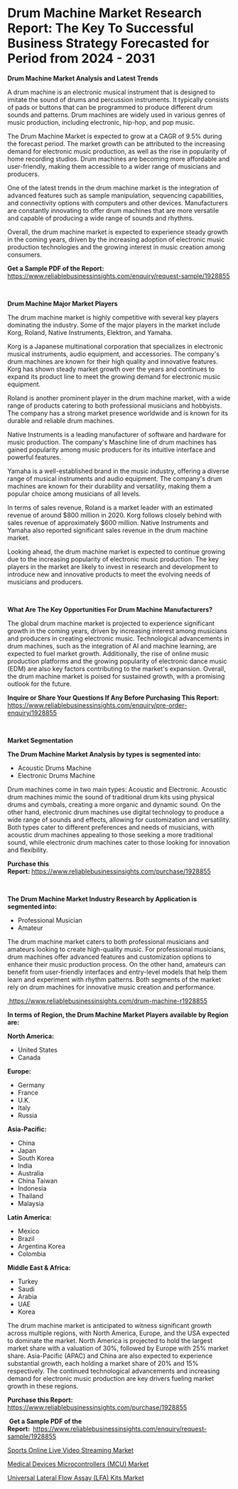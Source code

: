 <p><h1>Drum Machine Market Research Report: The Key To Successful Business Strategy Forecasted for Period from 2024 - 2031</h1></p><p><strong>Drum Machine Market Analysis and Latest Trends</strong></p>
<p><p>A drum machine is an electronic musical instrument that is designed to imitate the sound of drums and percussion instruments. It typically consists of pads or buttons that can be programmed to produce different drum sounds and patterns. Drum machines are widely used in various genres of music production, including electronic, hip-hop, and pop music.</p><p>The Drum Machine Market is expected to grow at a CAGR of 9.5% during the forecast period. The market growth can be attributed to the increasing demand for electronic music production, as well as the rise in popularity of home recording studios. Drum machines are becoming more affordable and user-friendly, making them accessible to a wider range of musicians and producers.</p><p>One of the latest trends in the drum machine market is the integration of advanced features such as sample manipulation, sequencing capabilities, and connectivity options with computers and other devices. Manufacturers are constantly innovating to offer drum machines that are more versatile and capable of producing a wide range of sounds and rhythms.</p><p>Overall, the drum machine market is expected to experience steady growth in the coming years, driven by the increasing adoption of electronic music production technologies and the growing interest in music creation among consumers.</p></p>
<p><strong>Get a Sample PDF of the Report:&nbsp;</strong> <a href="https://www.reliablebusinessinsights.com/enquiry/request-sample/1928855">https://www.reliablebusinessinsights.com/enquiry/request-sample/1928855</a></p>
<p>&nbsp;</p>
<p><strong>Drum Machine Major Market Players</strong></p>
<p><p>The drum machine market is highly competitive with several key players dominating the industry. Some of the major players in the market include Korg, Roland, Native Instruments, Elektron, and Yamaha.</p><p>Korg is a Japanese multinational corporation that specializes in electronic musical instruments, audio equipment, and accessories. The company's drum machines are known for their high quality and innovative features. Korg has shown steady market growth over the years and continues to expand its product line to meet the growing demand for electronic music equipment.</p><p>Roland is another prominent player in the drum machine market, with a wide range of products catering to both professional musicians and hobbyists. The company has a strong market presence worldwide and is known for its durable and reliable drum machines.</p><p>Native Instruments is a leading manufacturer of software and hardware for music production. The company's Maschine line of drum machines has gained popularity among music producers for its intuitive interface and powerful features.</p><p>Yamaha is a well-established brand in the music industry, offering a diverse range of musical instruments and audio equipment. The company's drum machines are known for their durability and versatility, making them a popular choice among musicians of all levels.</p><p>In terms of sales revenue, Roland is a market leader with an estimated revenue of around $800 million in 2020. Korg follows closely behind with sales revenue of approximately $600 million. Native Instruments and Yamaha also reported significant sales revenue in the drum machine market.</p><p>Looking ahead, the drum machine market is expected to continue growing due to the increasing popularity of electronic music production. The key players in the market are likely to invest in research and development to introduce new and innovative products to meet the evolving needs of musicians and producers.</p></p>
<p>&nbsp;</p>
<p><strong>What Are The Key Opportunities For Drum Machine Manufacturers?</strong></p>
<p><p>The global drum machine market is projected to experience significant growth in the coming years, driven by increasing interest among musicians and producers in creating electronic music. Technological advancements in drum machines, such as the integration of AI and machine learning, are expected to fuel market growth. Additionally, the rise of online music production platforms and the growing popularity of electronic dance music (EDM) are also key factors contributing to the market's expansion. Overall, the drum machine market is poised for sustained growth, with a promising outlook for the future.</p></p>
<p><strong>Inquire or Share Your Questions If Any Before Purchasing This Report:</strong> <a href="https://www.reliablebusinessinsights.com/enquiry/pre-order-enquiry/1928855">https://www.reliablebusinessinsights.com/enquiry/pre-order-enquiry/1928855</a></p>
<p>&nbsp;</p>
<p><strong>Market Segmentation</strong></p>
<p><strong>The Drum Machine Market Analysis by types is segmented into:</strong></p>
<p><ul><li>Acoustic Drums Machine</li><li>Electronic Drums Machine</li></ul></p>
<p><p>Drum machines come in two main types: Acoustic and Electronic. Acoustic drum machines mimic the sound of traditional drum kits using physical drums and cymbals, creating a more organic and dynamic sound. On the other hand, electronic drum machines use digital technology to produce a wide range of sounds and effects, allowing for customization and versatility. Both types cater to different preferences and needs of musicians, with acoustic drum machines appealing to those seeking a more traditional sound, while electronic drum machines cater to those looking for innovation and flexibility.</p></p>
<p><strong>Purchase this Report:&nbsp;</strong><a href="https://www.reliablebusinessinsights.com/purchase/1928855">https://www.reliablebusinessinsights.com/purchase/1928855</a></p>
<p>&nbsp;</p>
<p><strong>The Drum Machine Market Industry Research by Application is segmented into:</strong></p>
<p><ul><li>Professional Musician</li><li>Amateur</li></ul></p>
<p><p>The drum machine market caters to both professional musicians and amateurs looking to create high-quality music. For professional musicians, drum machines offer advanced features and customization options to enhance their music production process. On the other hand, amateurs can benefit from user-friendly interfaces and entry-level models that help them learn and experiment with rhythm patterns. Both segments of the market rely on drum machines for innovative music creation and performance.</p></p>
<p><a href="https://www.reliablebusinessinsights.com/drum-machine-r1928855">&nbsp;https://www.reliablebusinessinsights.com/drum-machine-r1928855</a></p>
<p><strong>In terms of Region, the Drum Machine Market Players available by Region are:</strong></p>
<p>
    <p> <strong> North America: </strong>
        <ul>
            <li>United States</li>
            <li>Canada</li>
        </ul>
        </p> 
    <p> <strong> Europe: </strong>
        <ul>
            <li>Germany</li>
            <li>France</li>
            <li>U.K.</li>
            <li>Italy</li>
            <li>Russia</li>
        </ul>
        </p> 
    <p> <strong> Asia-Pacific: </strong>
        <ul>
            <li>China</li>
            <li>Japan</li>
            <li>South Korea</li>
            <li>India</li>
            <li>Australia</li>
            <li>China Taiwan</li>
            <li>Indonesia</li>
            <li>Thailand</li>
            <li>Malaysia</li>
        </ul>
        </p> 
    <p> <strong> Latin America: </strong>
        <ul>
            <li>Mexico</li>
            <li>Brazil</li>
            <li>Argentina Korea</li>
            <li>Colombia</li>
        </ul>
        </p> 
    <p> <strong> Middle East & Africa: </strong>
        <ul>
            <li>Turkey</li>
            <li>Saudi</li>
            <li>Arabia</li>
            <li>UAE</li>
            <li>Korea</li>
        </ul>
    </p>
    </p>
<p><p>The drum machine market is anticipated to witness significant growth across multiple regions, with North America, Europe, and the USA expected to dominate the market. North America is projected to hold the largest market share with a valuation of 30%, followed by Europe with 25% market share. Asia-Pacific (APAC) and China are also expected to experience substantial growth, each holding a market share of 20% and 15% respectively. The continued technological advancements and increasing demand for electronic music production are key drivers fueling market growth in these regions.</p></p>
<p><strong>Purchase this Report: </strong><a href="https://www.reliablebusinessinsights.com/purchase/1928855">https://www.reliablebusinessinsights.com/purchase/1928855</a></p>
<p>&nbsp;<strong>Get a Sample PDF of the Report:&nbsp;&nbsp;</strong><a href="https://www.reliablebusinessinsights.com/enquiry/request-sample/1928855">https://www.reliablebusinessinsights.com/enquiry/request-sample/1928855</a></p>
<p><strong></strong></p>
<p><p><a href="https://github.com/brentleyjimmiealvaradoz4l1rea/Market-Research-Report-List-3/blob/main/sports-online-live-video-streaming-market.md">Sports Online Live Video Streaming Market</a></p><p><a href="https://github.com/YashRP12/Market-Research-Report-List-5/blob/main/medical-devices-microcontrollers-mcu-market.md">Medical Devices Microcontrollers (MCU) Market</a></p><p><a href="https://github.com/Angelnienowdseej3e45z3p8c/Market-Research-Report-List-3/blob/main/universal-lateral-flow-assay-lfa-kits-market.md">Universal Lateral Flow Assay (LFA) Kits Market</a></p></p>